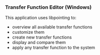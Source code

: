 ### Transfer Function Editor (Windows)

This application uses libpointing to:
* overview all available transfer functions
* customize them
* create new transfer functions
* display and compare them
* apply any transfer function to the system
